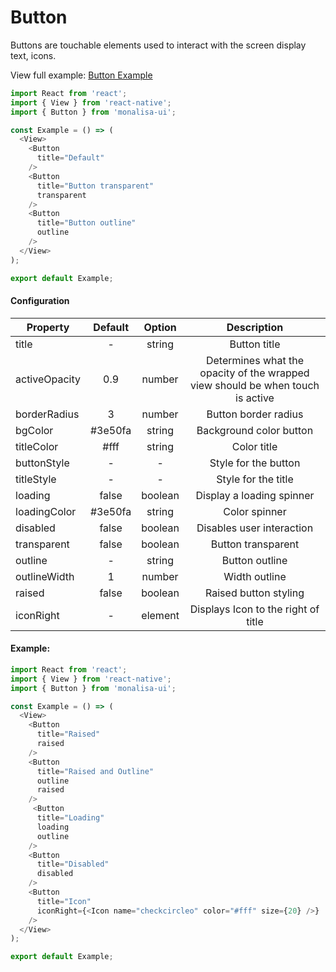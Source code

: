 # Button

Buttons are touchable elements used to interact with the screen display text, icons.


View full example: [Button Example](/example/Button/index.js)

```javascript
import React from 'react';
import { View } from 'react-native';
import { Button } from 'monalisa-ui';

const Example = () => (
  <View>
    <Button
      title="Default"
    />
    <Button
      title="Button transparent"
      transparent
    />
    <Button
      title="Button outline"
      outline
    />
  </View>
);

export default Example;
```

#### Configuration

| Property      | Default       | Option    | Description  |
| ------------- |:-------------:|:---------:|:------------:|
| title         | -             | string    | Button title |
| activeOpacity | 0.9           | number    | Determines what the opacity of the wrapped view should be when touch is active |
| borderRadius  | 3             | number    | Button border radius |
| bgColor       | #3e50fa       | string    | Background color button |
| titleColor    | #fff          | string    | Color title |
| buttonStyle   | -             | -         | Style for the button |
| titleStyle    | -             | -         | Style for the title |
| loading       | false         | boolean   | Display a loading spinner |
| loadingColor  | #3e50fa       | string    | Color spinner |
| disabled      | false         | boolean   | Disables user interaction |
| transparent   | false         | boolean   | Button transparent |
| outline       | -             | string    | Button outline |
| outlineWidth  | 1             | number    | Width outline |
| raised        | false         | boolean   | Raised button styling |
| iconRight     | -             | element   | Displays Icon to the right of title |


#### Example:

```javascript
import React from 'react';
import { View } from 'react-native';
import { Button } from 'monalisa-ui';

const Example = () => (
  <View>
    <Button
      title="Raised"
      raised
    />
    <Button
      title="Raised and Outline"
      outline
      raised
    />
     <Button
      title="Loading"
      loading
      outline
    />
    <Button
      title="Disabled"
      disabled
    />
    <Button
      title="Icon"
      iconRight={<Icon name="checkcircleo" color="#fff" size={20} />}
    />
  </View>
);

export default Example;
```